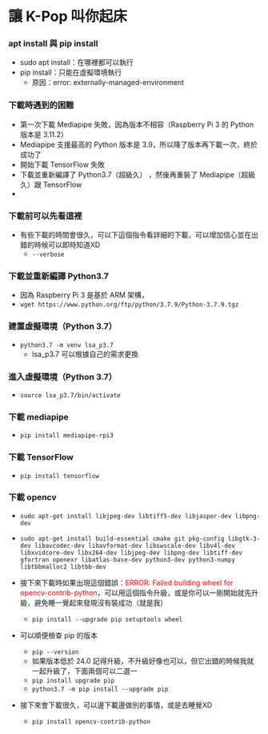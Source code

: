 # 讓 K-Pop 叫你起床 


### apt install 與 pip install
- sudo apt install：在哪裡都可以執行
- pip install：只能在虛擬環境執行
    - 原因：error: externally-managed-environment

### 下載時遇到的困難

- 第一次下載 Mediapipe 失敗，因為版本不相容（Raspberry Pi 3 的 Python 版本是 3.11.2）
- Mediapipe 支援最高的 Python 版本是 3.9，所以降了版本再下載一次，終於成功了
- 開始下載 TensorFlow 失敗
- 下載並重新編譯了 Python3.7（超級久） ，然後再重裝了 Mediapipe（超級久）跟 TensorFlow
- 

### 下載前可以先看這裡

- 有些下載的時間會很久，可以下這個指令看詳細的下載，可以增加信心並在出錯的時候可以即時知道XD
    - `--verbose`

### 下載並重新編譯 Python3.7

- 因為 Raspberry Pi 3 是基於 ARM 架構，
- `wget https://www.python.org/ftp/python/3.7.9/Python-3.7.9.tgz`

### 建置虛擬環境（Python 3.7）

- `python3.7 -m venv lsa_p3.7`
    - lsa_p3.7 可以根據自己的需求更換

### 進入虛擬環境（Python 3.7）

-  `source lsa_p3.7/bin/activate`

### 下載 mediapipe

- `pip install mediapipe-rpi3`

### 下載 TensorFlow

- `pip install tensorflow`

### 下載 opencv

- `sudo apt-get install libjpeg-dev libtiff5-dev libjasper-dev libpng-dev`
- `sudo apt-get install build-essential cmake git pkg-config libgtk-3-dev libavcodec-dev libavformat-dev libswscale-dev libv4l-dev libxvidcore-dev libx264-dev libjpeg-dev libpng-dev libtiff-dev gfortran openexr libatlas-base-dev python3-dev python3-numpy libtbbmalloc2 libtbb-dev` 

- 接下來下載時如果出現這個錯誤：<font color = #ff00>ERROR: Failed building wheel for opencv-contrib-python</font>，可以用這個指令升級，或是你可以一剛開始就先升級，避免睡一覺起來發現沒有裝成功（就是我）
    - `pip install --upgrade pip setuptools wheel`
- 可以順便檢查 pip 的版本
    -  `pip --version`
    - 如果版本低於 24.0 記得升級，不升級好像也可以，但它出錯的時候我就一起升級了，下面兩個可以二選一
    - `pip install upgrade pip`
    -  `python3.7 -m pip install --upgrade pip`
- 接下來會下載很久，可以邊下載邊做別的事情，或是去睡覺XD
    - `pip install opencv-contrib-python`
